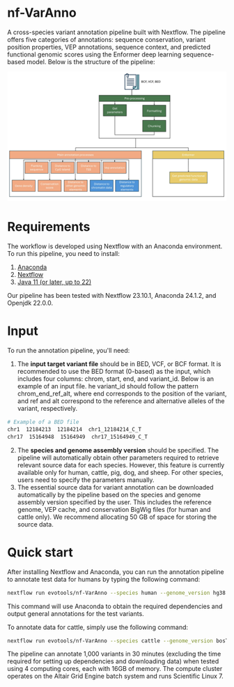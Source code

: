 # nf-VarAnno
A cross-species variant annotation pipeline built with Nextflow. The pipeline offers five categories of annotations: sequence conservation, variant position properties, VEP annotations, sequence context, and predicted functional genomic scores using the Enformer deep learning sequence-based model. Below is the structure of the pipeline:

![Pipeline structure](images/pipeline_structure.jpg)

# Requirements
The workflow is developed using Nextflow with an Anaconda environment. To run this pipeline, you need to install:
1. [Anaconda](https://www.anaconda.com/products/individual)
2. [Nextflow](https://www.nextflow.io/)
3. [Java 11 (or later, up to 22)](http://www.oracle.com/technetwork/java/javase/downloads/index.html)

Our pipeline has been tested with Nextflow 23.10.1, Anaconda 24.1.2, and Openjdk 22.0.0.

# Input
To run the annotation pipeline, you'll need:
1. The **input target variant file** should be in BED, VCF, or BCF format. It is recommended to use the BED format (0-based) as the input, which includes four columns: chrom, start, end, and variant_id. Below is an example of an input file. he variant_id should follow the pattern chrom_end_ref_alt, where end corresponds to the position of the variant, and ref and alt correspond to the reference and alternative alleles of the variant, respectively.
  ```bash
  # Example of a BED file
  chr1  12184213  12184214  chr1_12184214_C_T
  chr17  15164948  15164949  chr17_15164949_C_T
  ```
2. The **species and genome assembly version** should be specified. The pipeline will automatically obtain other parameters required to retrieve relevant source data for each species. However, this feature is currently available only for human, cattle, pig, dog, and sheep. For other species, users need to specify the parameters manually.
3. The essential source data for variant annotation can be downloaded automatically by the pipeline based on the species and genome assembly version specified by the user. This includes the reference genome, VEP cache, and conservation BigWig files (for human and cattle only). We recommend allocating 50 GB of space for storing the source data.

# Quick start
After installing Nextflow and Anaconda, you can run the annotation pipeline to annotate test data for humans by typing the following command:
```bash
nextflow run evotools/nf-VarAnno --species human --genome_version hg38 --path data/test.bed
```
This command will use Anaconda to obtain the required dependencies and output general annotations for the test variants. 

To annotate data for cattle, simply use the following command:
```bash
nextflow run evotools/nf-VarAnno --species cattle --genome_version bosTau9 --path data/test.bed
```
The pipeline can annotate 1,000 variants in 30 minutes (excluding the time required for setting up dependencies and downloading data) when tested using 4 computing cores, each with 16GB of memory. The compute cluster operates on the Altair Grid Engine batch system and runs Scientific Linux 7.



